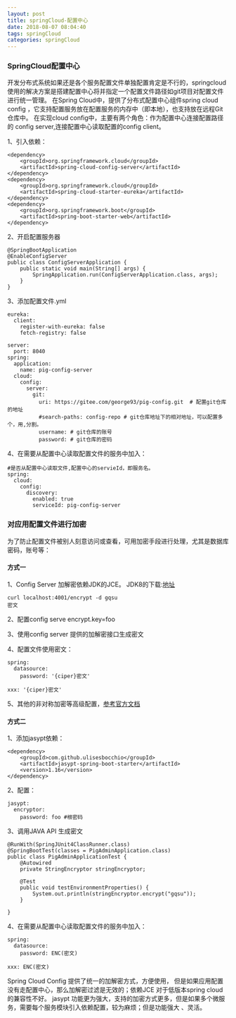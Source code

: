 ```yaml
---
layout: post
title: springCloud-配置中心
date: 2018-08-07 08:04:40
tags: springCloud
categories: springCloud
---
```


### SpringCloud配置中心

开发分布式系统如果还是各个服务配置文件单独配置肯定是不行的，springcloud使用的解决方案是搭建配置中心将并指定一个配置文件路径如git项目对配置文件进行统一管理。 
在Spring Cloud中，提供了分布式配置中心组件spring cloud config ，它支持配置服务放在配置服务的内存中（即本地），也支持放在远程Git仓库中。
在实现cloud config中，主要有两个角色：作为配置中心连接配置路径的 config server,连接配置中心读取配置的config client。

1、引入依赖：
```
<dependency>
    <groupId>org.springframework.cloud</groupId>
    <artifactId>spring-cloud-config-server</artifactId>
</dependency>
<dependency>
    <groupId>org.springframework.cloud</groupId>
    <artifactId>spring-cloud-starter-eureka</artifactId>
</dependency>
<dependency>
    <groupId>org.springframework.boot</groupId>
    <artifactId>spring-boot-starter-web</artifactId>
</dependency>
```

2、开启配置服务器
```
@SpringBootApplication
@EnableConfigServer
public class ConfigServerApplication {
    public static void main(String[] args) {
        SpringApplication.run(ConfigServerApplication.class, args);
    }
}
```

3、添加配置文件.yml
```
eureka:
  client:
    register-with-eureka: false
    fetch-registry: false

server:
  port: 8040
spring:
  application:
    name: pig-config-server
  cloud:
    config:
      server:
        git:
          uri: https://gitee.com/george93/pig-config.git  # 配置git仓库的地址
          #search-paths: config-repo # git仓库地址下的相对地址，可以配置多个，用,分割。
          username: # git仓库的账号
          password: # git仓库的密码
```

4、在需要从配置中心读取配置文件的服务中加入：
```
#是否从配置中心读取文件,配置中心的servieId，即服务名。
spring:
  cloud:
    config:
      discovery: 
        enabled: true
        serviceId: pig-config-server
```

### 对应用配置文件进行加密

为了防止配置文件被别人刻意访问或查看，可用加密手段进行处理，尤其是数据库密码，账号等：

#### 方式一
1、Config Server 加解密依赖JDK的JCE。 JDK8的下载:[地址](http://www.oracle.com/technetwork/java/javase/downloads/jce8-download-2133166.html)
```
curl localhost:4001/encrypt -d gqsu
密文
```

2、配置config serve encrypt.key=foo

3、使用config server 提供的加解密接口生成密文

4、配置文件使用密文：
```
spring:
  datasource:
    password: '{ciper}密文'

xxx: '{ciper}密文'   
```
5、其他的非对称加密等高级配置，[参考官方文档](http://cloud.spring.io/spring-cloud-static/Dalston.SR4/single/spring-cloud.html#_encryption_and_decryption_2)

#### 方式二
1、添加jasypt依赖：
```
<dependency>
    <groupId>com.github.ulisesbocchio</groupId>
    <artifactId>jasypt-spring-boot-starter</artifactId>
    <version>1.16</version>
</dependency>
```

2、配置：
```
jasypt:
  encryptor:
    password: foo #根密码
```

3、调用JAVA API 生成密文
```
@RunWith(SpringJUnit4ClassRunner.class)
@SpringBootTest(classes = PigAdminApplication.class)
public class PigAdminApplicationTest {
	@Autowired
	private StringEncryptor stringEncryptor;

	@Test
	public void testEnvironmentProperties() {
		System.out.println(stringEncryptor.encrypt("gqsu"));
	}

}
```

4、在需要从配置中心读取配置文件的服务中加入：
```
spring:
  datasource:
    password: ENC(密文)

xxx: ENC(密文)
```

Spring Cloud Config 提供了统一的加解密方式，方便使用，
但是如果应用配置没有走配置中心，那么加解密过滤是无效的；依赖JCE 对于低版本spring cloud的兼容性不好。
jasypt 功能更为强大，支持的加密方式更多，但是如果多个微服务，需要每个服务模块引入依赖配置，较为麻烦；但是功能强大 、灵活。